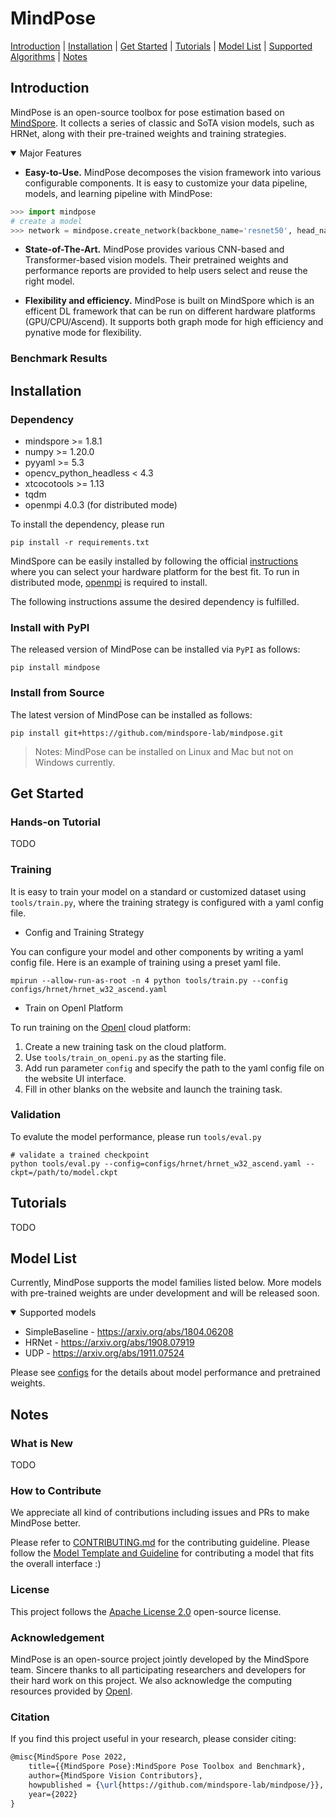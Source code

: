 # MindPose

[Introduction](#introduction) |
[Installation](#installation) |
[Get Started](#get-started) |
[Tutorials](#tutorials) |
[Model List](#model-list) |
[Supported Algorithms](#supported-algorithms) |
[Notes](#notes) 

## Introduction
MindPose is an open-source toolbox for pose estimation based on [MindSpore](https://www.mindspore.cn/en). It collects a series of classic and SoTA vision models, such as HRNet, along with their pre-trained weights and training strategies. 

<details open>
<summary> Major Features </summary>

- **Easy-to-Use.** MindPose decomposes the vision framework into various configurable components. It is easy to customize your data pipeline, models, and learning pipeline with MindPose: 

```python
>>> import mindpose
# create a model
>>> network = mindpose.create_network(backbone_name='resnet50', head_name="simple_baseline_head")
```

- **State-of-The-Art.** MindPose provides various CNN-based and Transformer-based vision models. Their pretrained weights and performance reports are provided to help users select and reuse the right model.

- **Flexibility and efficiency.** MindPose is built on MindSpore which is an efficent DL framework that can be run on different hardware platforms (GPU/CPU/Ascend). It supports both graph mode for high efficiency and pynative mode for flexibility.

</details>

### Benchmark Results

## Installation

### Dependency

- mindspore >= 1.8.1
- numpy >= 1.20.0
- pyyaml >= 5.3
- opencv_python_headless < 4.3
- xtcocotools >= 1.13
- tqdm
- openmpi 4.0.3 (for distributed mode) 

To install the dependency, please run
```shell
pip install -r requirements.txt
```

MindSpore can be easily installed by following the official [instructions](https://www.mindspore.cn/install) where you can select your hardware platform for the best fit. To run in distributed mode, [openmpi](https://www.open-mpi.org/software/ompi/v4.0/) is required to install.

The following instructions assume the desired dependency is fulfilled. 

### Install with PyPI

The released version of MindPose can be installed via `PyPI` as follows:
```shell
pip install mindpose
```

### Install from Source

The latest version of MindPose can be installed as follows:
```shell
pip install git+https://github.com/mindspore-lab/mindpose.git
```

> Notes: MindPose can be installed on Linux and Mac but not on Windows currently.

## Get Started 

### Hands-on Tutorial

TODO

### Training

It is easy to train your model on a standard or customized dataset using `tools/train.py`, where the training strategy is configured with a yaml config file.

- Config and Training Strategy

You can configure your model and other components by writing a yaml config file. Here is an example of training using a preset yaml file.

```shell
mpirun --allow-run-as-root -n 4 python tools/train.py --config configs/hrnet/hrnet_w32_ascend.yaml
```

- Train on OpenI Platform

To run training on the [OpenI](https://openi.pcl.ac.cn/) cloud platform:

1. Create a new training task on the cloud platform.
2. Use `tools/train_on_openi.py` as the starting file.
3. Add run parameter `config` and specify the path to the yaml config file on the website UI interface.
4. Fill in other blanks on the website and launch the training task.

### Validation

To evalute the model performance, please run `tools/eval.py` 

```shell
# validate a trained checkpoint
python tools/eval.py --config=configs/hrnet/hrnet_w32_ascend.yaml --ckpt=/path/to/model.ckpt 
```

## Tutorials

TODO

## Model List

Currently, MindPose supports the model families listed below. More models with pre-trained weights are under development and will be released soon.

<details open>
<summary> Supported models </summary>

* SimpleBaseline - https://arxiv.org/abs/1804.06208
* HRNet - https://arxiv.org/abs/1908.07919
* UDP - https://arxiv.org/abs/1911.07524

Please see [configs](./configs) for the details about model performance and pretrained weights.

</details>

## Notes
### What is New

TODO

### How to Contribute

We appreciate all kind of contributions including issues and PRs to make MindPose better. 

Please refer to [CONTRIBUTING.md](CONTRIBUTING.md) for the contributing guideline. Please follow the [Model Template and Guideline](mindpose/models/model_template.md) for contributing a model that fits the overall interface :)

### License

This project follows the [Apache License 2.0](LICENSE.md) open-source license.

### Acknowledgement

MindPose is an open-source project jointly developed by the MindSpore team.
Sincere thanks to all participating researchers and developers for their hard work on this project.
We also acknowledge the computing resources provided by [OpenI](https://openi.pcl.ac.cn/).

### Citation

If you find this project useful in your research, please consider citing:

```latex
@misc{MindSpore Pose 2022,
    title={{MindSpore Pose}:MindSpore Pose Toolbox and Benchmark},
    author={MindSpore Vision Contributors},
    howpublished = {\url{https://github.com/mindspore-lab/mindpose/}},
    year={2022}
}
```
